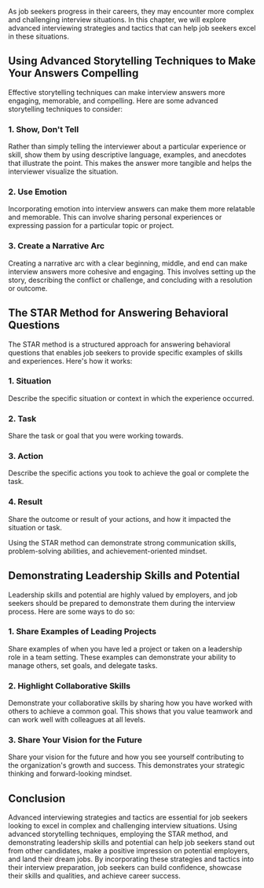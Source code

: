 
As job seekers progress in their careers, they may encounter more complex and challenging interview situations. In this chapter, we will explore advanced interviewing strategies and tactics that can help job seekers excel in these situations.

Using Advanced Storytelling Techniques to Make Your Answers Compelling
----------------------------------------------------------------------

Effective storytelling techniques can make interview answers more engaging, memorable, and compelling. Here are some advanced storytelling techniques to consider:

### 1. Show, Don't Tell

Rather than simply telling the interviewer about a particular experience or skill, show them by using descriptive language, examples, and anecdotes that illustrate the point. This makes the answer more tangible and helps the interviewer visualize the situation.

### 2. Use Emotion

Incorporating emotion into interview answers can make them more relatable and memorable. This can involve sharing personal experiences or expressing passion for a particular topic or project.

### 3. Create a Narrative Arc

Creating a narrative arc with a clear beginning, middle, and end can make interview answers more cohesive and engaging. This involves setting up the story, describing the conflict or challenge, and concluding with a resolution or outcome.

The STAR Method for Answering Behavioral Questions
--------------------------------------------------

The STAR method is a structured approach for answering behavioral questions that enables job seekers to provide specific examples of skills and experiences. Here's how it works:

### 1. Situation

Describe the specific situation or context in which the experience occurred.

### 2. Task

Share the task or goal that you were working towards.

### 3. Action

Describe the specific actions you took to achieve the goal or complete the task.

### 4. Result

Share the outcome or result of your actions, and how it impacted the situation or task.

Using the STAR method can demonstrate strong communication skills, problem-solving abilities, and achievement-oriented mindset.

Demonstrating Leadership Skills and Potential
---------------------------------------------

Leadership skills and potential are highly valued by employers, and job seekers should be prepared to demonstrate them during the interview process. Here are some ways to do so:

### 1. Share Examples of Leading Projects

Share examples of when you have led a project or taken on a leadership role in a team setting. These examples can demonstrate your ability to manage others, set goals, and delegate tasks.

### 2. Highlight Collaborative Skills

Demonstrate your collaborative skills by sharing how you have worked with others to achieve a common goal. This shows that you value teamwork and can work well with colleagues at all levels.

### 3. Share Your Vision for the Future

Share your vision for the future and how you see yourself contributing to the organization's growth and success. This demonstrates your strategic thinking and forward-looking mindset.

Conclusion
----------

Advanced interviewing strategies and tactics are essential for job seekers looking to excel in complex and challenging interview situations. Using advanced storytelling techniques, employing the STAR method, and demonstrating leadership skills and potential can help job seekers stand out from other candidates, make a positive impression on potential employers, and land their dream jobs. By incorporating these strategies and tactics into their interview preparation, job seekers can build confidence, showcase their skills and qualities, and achieve career success.
